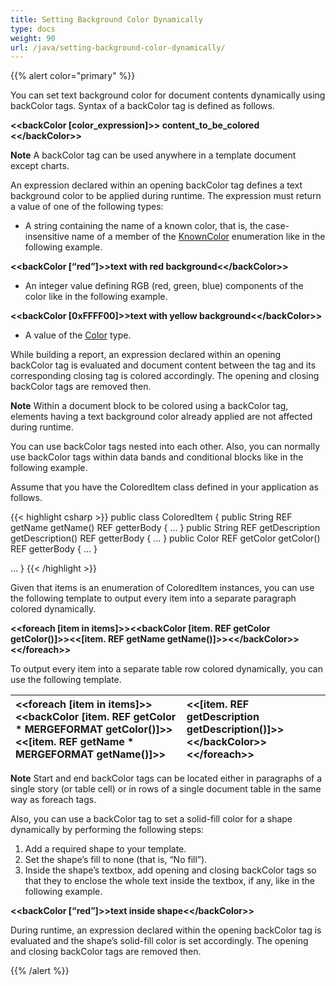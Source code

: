 ```yaml
---
title: Setting Background Color Dynamically
type: docs
weight: 90
url: /java/setting-background-color-dynamically/
---
```


{{% alert color="primary" %}} 

You can set text background color for document contents dynamically using backColor tags. Syntax of a backColor tag is defined as follows.

**&lt;&lt;backColor [color_expression]&gt;&gt;
content_to_be_colored
&lt;&lt;/backColor&gt;&gt;**

**Note** A backColor tag can be used anywhere in a template document except charts.

An expression declared within an opening backColor tag defines a text background color to be applied during runtime. The expression must return a value of one of the following types:

- A string containing the name of a known color, that is, the case-insensitive name of a member of the [KnownColor](https://msdn.microsoft.com/en-us/library/system.drawing.knowncolor\(v=vs.110\).aspx) enumeration like in the following example.

**&lt;&lt;backColor [“red”]&gt;&gt;text with red background&lt;&lt;/backColor&gt;&gt;**

- An integer value defining RGB (red, green, blue) components of the color like in the following example.

**&lt;&lt;backColor [0xFFFF00]&gt;&gt;text with yellow background&lt;&lt;/backColor&gt;&gt;**

- A value of the [Color](http://docs.oracle.com/javase/7/docs/api/java/awt/Color.html) type.

While building a report, an expression declared within an opening backColor tag is evaluated and document content between the tag and its corresponding closing tag is colored accordingly. The opening and closing backColor tags are removed then.

**Note** Within a document block to be colored using a backColor tag, elements having a text background color already applied are not affected during runtime.

You can use backColor tags nested into each other. Also, you can normally use backColor tags within data bands and conditional blocks like in the following example.

Assume that you have the ColoredItem class defined in your application as follows.

{{< highlight csharp >}}
public class ColoredItem
{
public String  REF getName getName()  REF getterBody { ... }
public String  REF getDescription getDescription()  REF getterBody { ... }
public Color  REF getColor getColor()  REF getterBody { ... }

...
}
{{< /highlight >}}

Given that items is an enumeration of ColoredItem instances, you can use the following template to output every item into a separate paragraph colored dynamically.

**&lt;&lt;foreach [item in items]&gt;&gt;&lt;&lt;backColor [item. REF getColor getColor()]&gt;&gt;&lt;&lt;[item. REF getName getName()]&gt;&gt;&lt;&lt;/backColor&gt;&gt;
&lt;&lt;/foreach&gt;&gt;**

To output every item into a separate table row colored dynamically, you can use the following template.

|**&lt;&lt;foreach [item in items]&gt;&gt;&lt;&lt;backColor [item. REF getColor  \* MERGEFORMAT getColor()]&gt;&gt;&lt;&lt;[item. REF getName  \* MERGEFORMAT getName()]&gt;&gt;**|**&lt;&lt;[item. REF getDescription getDescription()]&gt;&gt;&lt;&lt;/backColor&gt;&gt;&lt;&lt;/foreach&gt;&gt;**|
| :- | :- |


**Note** Start and end backColor tags can be located either in paragraphs of a single story (or table cell) or in rows of a single document table in the same way as foreach tags.

Also, you can use a backColor tag to set a solid-fill color for a shape dynamically by performing the following steps:

1. Add a required shape to your template.
1. Set the shape’s fill to none (that is, “No fill”).
1. Inside the shape’s textbox, add opening and closing backColor tags so that they to enclose the whole text inside the textbox, if any, like in the following example.

**&lt;&lt;backColor [“red”]&gt;&gt;text inside shape&lt;&lt;/backColor&gt;&gt;**

During runtime, an expression declared within the opening backColor tag is evaluated and the shape’s solid-fill color is set accordingly. The opening and closing backColor tags are removed then.

{{% /alert %}}
